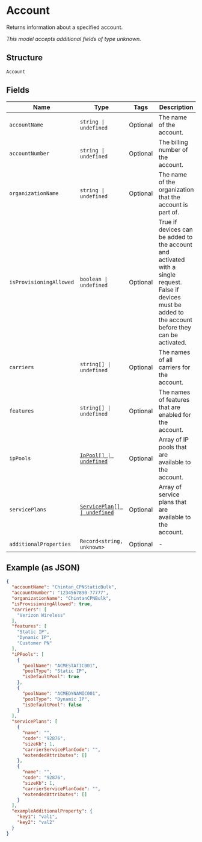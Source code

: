 
# Account

Returns information about a specified account.

*This model accepts additional fields of type unknown.*

## Structure

`Account`

## Fields

| Name | Type | Tags | Description |
|  --- | --- | --- | --- |
| `accountName` | `string \| undefined` | Optional | The name of the account. |
| `accountNumber` | `string \| undefined` | Optional | The billing number of the account. |
| `organizationName` | `string \| undefined` | Optional | The name of the organization that the account is part of. |
| `isProvisioningAllowed` | `boolean \| undefined` | Optional | True if devices can be added to the account and activated with a single request. False if devices must be added to the account before they can be activated. |
| `carriers` | `string[] \| undefined` | Optional | The names of all carriers for the account. |
| `features` | `string[] \| undefined` | Optional | The names of features that are enabled for the account. |
| `ipPools` | [`IpPool[] \| undefined`](../../doc/models/ip-pool.md) | Optional | Array of IP pools that are available to the account. |
| `servicePlans` | [`ServicePlan[] \| undefined`](../../doc/models/service-plan.md) | Optional | Array of service plans that are available to the account. |
| `additionalProperties` | `Record<string, unknown>` | Optional | - |

## Example (as JSON)

```json
{
  "accountName": "Chintan_CPNStaticBulk",
  "accountNumber": "1234567890-77777",
  "organizationName": "ChintanCPNBulk",
  "isProvisioningAllowed": true,
  "carriers": [
    "Verizon Wireless"
  ],
  "features": [
    "Static IP",
    "Dynamic IP",
    "Customer PN"
  ],
  "iPPools": [
    {
      "poolName": "ACMESTATIC001",
      "poolType": "Static IP",
      "isDefaultPool": true
    },
    {
      "poolName": "ACMEDYNAMIC001",
      "poolType": "Dynamic IP",
      "isDefaultPool": false
    }
  ],
  "servicePlans": [
    {
      "name": "",
      "code": "92876",
      "sizeKb": 1,
      "carrierServicePlanCode": "",
      "extendedAttributes": []
    },
    {
      "name": "",
      "code": "92876",
      "sizeKb": 1,
      "carrierServicePlanCode": "",
      "extendedAttributes": []
    }
  ],
  "exampleAdditionalProperty": {
    "key1": "val1",
    "key2": "val2"
  }
}
```

